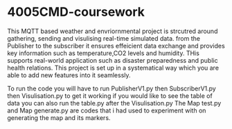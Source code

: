 # 4005CMD-coursework

This MQTT based weather and envriornmental project is strcutred around gathering, sending and visulising real-time simulated data. from the Publisher to the subscriber it ensures effeicient data exchange
and provides key information such as temperature,CO2 levels and humidity. THis supports real-world application such as disaster preparedness and public health relations. This project is set up in a systematical way 
which you are able to add new features into it seamlessly.

To run the code you will have to run PublisherV1.py then SubscriberV1.py then Visulisation.py to get it working if you would like to see the table of data you can also run the table.py after the Visulisation.py
The Map test.py and Map generate.py are codes that i  had used to experiment with on generating the map and its markers.
